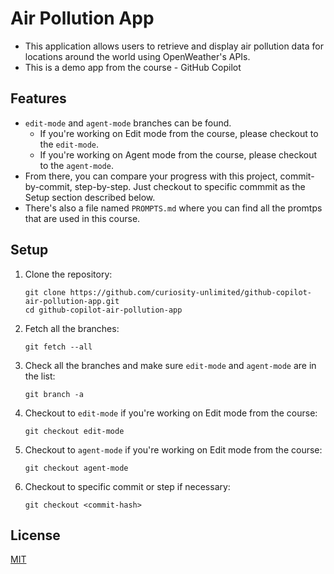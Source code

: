# Air Pollution App
- This application allows users to retrieve and display air pollution data for locations around the world using OpenWeather's APIs.
- This is a demo app from the course - GitHub Copilot

## Features
- `edit-mode` and `agent-mode` branches can be found.
    - If you're working on Edit mode from the course, please checkout to the `edit-mode`.
    - If you're working on Agent mode from the course, please checkout to the `agent-mode`.
- From there, you can compare your progress with this project, commit-by-commit, step-by-step. Just checkout to specific commmit as the Setup section described below.
- There's also a file named `PROMPTS.md` where you can find all the promtps that are used in this course.

## Setup

1. Clone the repository:
   ```
   git clone https://github.com/curiosity-unlimited/github-copilot-air-pollution-app.git
   cd github-copilot-air-pollution-app
   ```

2. Fetch all the branches:
    ```
    git fetch --all
    ```

3. Check all the branches and make sure `edit-mode` and `agent-mode` are in the list:
    ```
    git branch -a
    ```

4. Checkout to `edit-mode` if you're working on Edit mode from the course:
    ```
    git checkout edit-mode
    ```

5. Checkout to `agent-mode` if you're working on Edit mode from the course:
    ```
    git checkout agent-mode
    ```

6. Checkout to specific commit or step if necessary:
    ```
    git checkout <commit-hash>
    ```

## License

[MIT](LICENSE)
